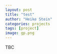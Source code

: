 ```yaml
---
layout: post
title: "test"
author: "Heike Stein"
categories: projects
tags: [project]
image: gp.png
---
```


TBC
